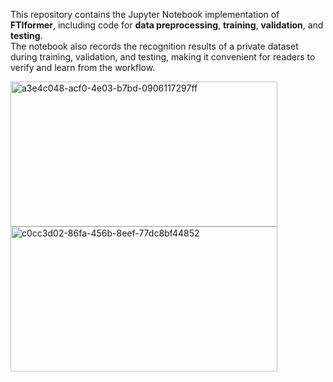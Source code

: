 This repository contains the Jupyter Notebook implementation of **FTIformer**, including code for **data preprocessing**, **training**, **validation**, and **testing**.  
The notebook also records the recognition results of a private dataset during training, validation, and testing, making it convenient for readers to verify and learn from the workflow.

<img width="427" height="232" alt="a3e4c048-acf0-4e03-b7bd-0906117297ff" src="https://github.com/user-attachments/assets/59062e97-4da0-4097-9066-d0544752b7ab" />
<img width="427" height="232" alt="c0cc3d02-86fa-456b-8eef-77dc8bf44852" src="https://github.com/user-attachments/assets/6ffcfd83-0750-4052-8102-99238fb8cfaf" />
